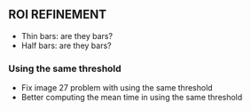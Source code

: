 ## ROI REFINEMENT
- Thin bars: are they bars?
- Half bars: are they bars?

### Using the same threshold
- Fix image $27$ problem with using the same threshold
- Better computing the mean time in using the same threshold